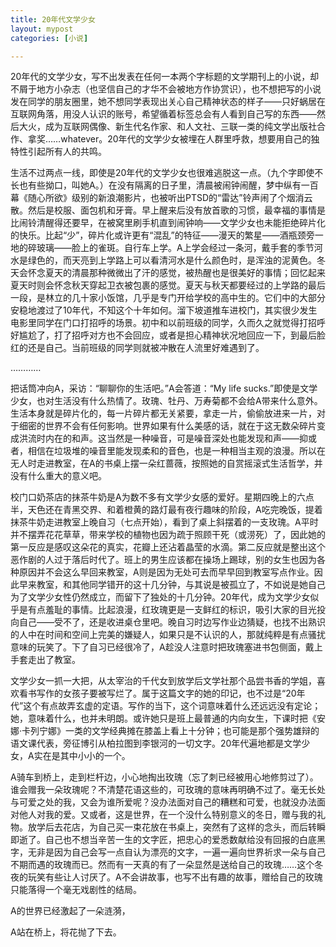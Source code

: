 ```yaml
---
title: 20年代文学少女
layout: mypost
categories: [小说]

---
```


20年代的文学少女，写不出发表在任何一本两个字标题的文学期刊上的小说，却不屑于地方小杂志（也坚信自己的才华不会被地方作协赏识），也不想把写的小说发在同学的朋友圈里，她不想同学表现出关心自己精神状态的样子——只好蜗居在互联网角落，用没人认识的账号，希望循着标签总会有人看到自己写的东西——然后大火，成为互联网偶像、新生代名作家、和人文社、三联一类的纯文学出版社合作、拿奖……whatever。20年代的文学少女被埋在人群里呼救，想要用自己的独特性引起所有人的共鸣。

生活不过两点一线，即使是20年代的文学少女也很难逃脱这一点。（九个字即使不长也有些拗口，叫她A。）在没有隔离的日子里，清晨被闹钟闹醒，梦中纵有一百幕《随心所欲》级别的新浪潮影片，也被听出PTSD的“雷达”铃声闹了个烟消云散。然后是校服、面包机和牙膏。早上醒来后没有放首歌的习惯，最幸福的事情是比闹铃清醒得还要早，在被窝里刷手机直到闹钟响——文学少女也未能拒绝碎片化的快乐。比起“少”，碎片化或许更有“混乱”的特征——漫天的繁星——酒瓶颈旁一地的碎玻璃——脸上的雀斑。自行车上学。A上学会经过一条河，戴手套的季节河水是绿色的，而天亮到上学路上可以看清河水是什么颜色时，是浑浊的泥黄色。冬天会怀念夏天的清晨那种微微出了汗的感觉，被热醒也是很美好的事情；回忆起来夏天时则会怀念秋天穿起卫衣被包裹的感觉。夏天与秋天都要经过的上学路的最后一段，是林立的几十家小饭馆，几乎是专门开给学校的高中生的。它们中的大部分安稳地渡过了10年代，不知这个十年如何。溜下坡道推车进校门，其实很少发生电影里同学在门口打招呼的场景。初中和以前班级的同学，久而久之就觉得打招呼好尴尬了，打了招呼对方也不会回应，或者是担心精神状况地回应一下，到最后脸红的还是自己。当前班级的同学则就被冲散在人流里好难遇到了。

…………

把话筒冲向A，采访：“聊聊你的生活吧。”A会答道：“My life sucks.”即使是文学少女，也对生活没有什么热情了。玫瑰、牡丹、万寿菊都不会给A带来什么意外。生活本身就是碎片化的，每一片碎片都无关紧要，拿走一片，偷偷放进来一片，对于细密的世界不会有任何影响。世界如果有什么美感的话，就在于这无数朵碎片变成洪流时内在的和声。这当然是一种噪音，可是噪音深处也能发现和声——抑或者，相信在垃圾堆的噪音里能发现柔和的音色，也是一种相当主观的浪漫。所以在无人时走进教室，在A的书桌上摆一朵红蔷薇，按照她的自赏摇滚式生活哲学，并没有什么重大的意义吧。

校门口奶茶店的抹茶牛奶是A为数不多有文学少女感的爱好。星期四晚上的六点半，天色还在青黑交界、和着橙黄的路灯最有夜行趣味的阶段，A吃完晚饭，提着抹茶牛奶走进教室上晚自习（七点开始），看到了桌上斜摆着的一支玫瑰。A平时并不摆弄花花草草，带来学校的植物也因为疏于照顾干死（或涝死）了，因此她的第一反应是感叹这朵花的真实，花瓣上还沾着晶莹的水滴。第二反应就是整出这个恶作剧的人过于落后时代了。班上的男生应该都在操场上踢球，别的女生也因为各种原因并不会这么早回来教室，A则是因为无处可去而早早回到教室写点作业。因此早来教室，和其他同学错开的这十几分钟，与其说是被孤立了，不如说是她自己为了文学少女性仍然成立，而留下了独处的十几分钟。20年代，成为文学少女似乎是有点羞耻的事情。比起浪漫，红玫瑰更是一支鲜红的标识，吸引大家的目光投向自己——受不了，还是收进桌仓里吧。晚自习时边写作业边猜疑，也找不出熟识的人中在时间和空间上完美的嫌疑人，如果只是不认识的人，那就纯粹是有点骚扰意味的玩笑了。下了自习已经很冷了，A趁没人注意时把玫瑰塞进书包侧面，戴上手套走出了教室。

文学少女一抓一大把，从太宰治的千代女到放学后文学社那个品尝书香的学姐，喜欢看书写作的女孩子要被写烂了。属于这篇文字的她的印记，也不过是“20年代”这个有点故弄玄虚的定语。写作的当下，这个词意味着什么还远远没有定论；她，意味着什么，也并未明朗。或许她只是班上最普通的内向女生，下课时把《安娜·卡列宁娜》一类的文学经典摊在膝盖上看上十分钟；也可能是那个强势雄辩的语文课代表，旁征博引从柏拉图到李银河的一切文字。20年代遍地都是文学少女，A实在是其中小小的一个。

A骑车到桥上，走到栏杆边，小心地掏出玫瑰（忘了刺已经被用心地修剪过了）。谁会赠我一朵玫瑰呢？不清楚花语这些的，可玫瑰的意味再明确不过了。毫无长处与可爱之处的我，又会为谁所爱呢？没办法面对自己的糟糕和可爱，也就没办法面对他人对我的爱。又或者，这是世界，在一个没什么特别意义的冬日，赠与我的礼物。放学后去花店，为自己买一束花放在书桌上，突然有了这样的念头，而后转瞬即逝了。自己也不想当辛苦一生的文字匠，把忠心的爱悉数献给没有回报的白底黑字，无非是因为自己会写一点自认为漂亮的文字，一遍一遍向世界祈求一朵与自己不期而遇的玫瑰而已。然而有一天真的有了一朵显然是送给自己的玫瑰……这个冬夜的玩笑有些让人讨厌了。A不会讲故事，也写不出有趣的故事，赠给自己的玫瑰只能落得一个毫无戏剧性的结局。

A的世界已经激起了一朵涟漪，

A站在桥上，将花抛了下去。
